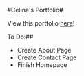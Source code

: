 #Celina's Portfolio#

View this portfolio [here](https://celgutierrez.herokuapp.com)!

To Do:##
* Create About Page
* Create Contact Page
* Finish Homepage
